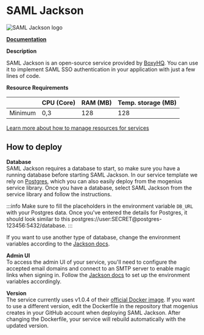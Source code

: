 ﻿# SAML Jackson

![SAML Jackson logo](https://api.mogenius.com/file/id/2d93c4d9-a322-44da-bf7b-0d7b3a6bfe9d)

**[Documentation](https://boxyhq.com/docs/jackson/overview)**  

**Description**

SAML Jackson is an open-source service provided by [BoxyHQ](https://boxyhq.com/). You can use it to implement SAML SSO authentication in your application with just a few lines of code.  

**Resource Requirements**

||CPU (Core)|RAM (MB)  |Temp. storage (MB)|
|--|--|--|--|
| Minimum | 0,3 | 128 | 128 |

[Learn more about how to manage resources for services](./../../development/resources.md)

## How to deploy  
**Database**  
SAML Jackson requires a database to start, so make sure you have a running database before starting SAML Jackson. In our service template we rely on [Postgres](../databases/postgresql.md), which you can also easily deploy from the mogenius service library. Once you have a database, select SAML Jackson from the service library and follow the instructions.

:::info
Make sure to fill the placeholders in the environment variable `DB_URL` with your Postgres data. Once you've entered the details for Postgres, it should look similar to this postgres://user:SECRET@postgres-123456:5432/database.
:::

If you want to use another type of database, change the environment variables according to the [Jackson docs](https://boxyhq.com/docs/jackson/deploy/env-variables#database-configuration).

**Admin UI**  
To access the admin UI of your service, you'll need to configure the accepted email domains and connect to an SMTP server to enable magic links when signing in. Follow the [Jackson docs](https://boxyhq.com/docs/jackson/deploy/env-variables#admin-ui-configuration) to set up the environment variables accordingly.  

**Version**  
The service currently uses v1.0.4 of their [official Docker image](https://hub.docker.com/r/boxyhq/jackson). If you want to use a different version, edit the Dockerfile in the repository that mogenius creates in your GitHub account when deploying SAML Jackson. After changing the Dockerfile, your service will rebuild automatically with the updated version.

